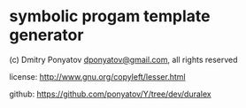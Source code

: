 # symbolic progam template generator

(c) Dmitry Ponyatov <dponyatov@gmail.com>, all rights reserved

license:    http://www.gnu.org/copyleft/lesser.html

github:     https://github.com/ponyatov/Y/tree/dev/duralex
